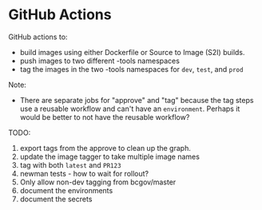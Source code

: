 # GitHub Actions

GitHub actions to:
 - build images using either Dockerfile or Source to Image (S2I) builds.
 - push images to two different -tools namespaces
 - tag the images in the two -tools namespaces for `dev`, `test`, and `prod`

Note:
 - There are separate jobs for "approve" and "tag" because the tag steps use a reusable workflow and can't have an `environment`. Perhaps it would be better to not have the reusable workflow?

TODO:
1. export tags from the approve to clean up the graph.
1. update the image tagger to take multiple image names
1. tag with both `latest` and `PR123`
1. newman tests - how to wait for rollout?
1. Only allow non-dev tagging from bcgov/master
1. document the environments
3. document the secrets
